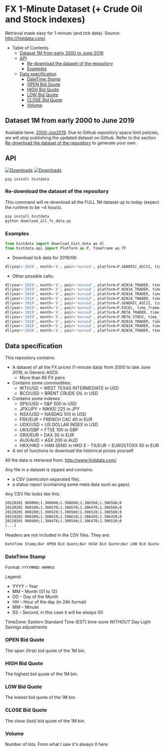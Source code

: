 # FX 1-Minute Dataset (+ Crude Oil and Stock indexes) 

Retrieval made easy for 1-minute (and tick data). Source: http://histdata.com/.


   * Table of Contents
      * [Dataset 1M from early 2000 to June 2019](#data-files-provided-from-early-2000-to-june-2019)
      * [API](#api)
         * [Re-download the dataset of the repository](#re-download-the-dataset-of-the-repository)
         * [Examples](#examples)
      * [Data specification](#data-specification)
         * [DateTime Stamp](#datetime-stamp)
         * [OPEN Bid Quote](#open-bid-quote)
         * [HIGH Bid Quote](#high-bid-quote)
         * [LOW Bid Quote](#low-bid-quote)
         * [CLOSE Bid Quote](#close-bid-quote)
         * [Volume](#volume)



## Dataset 1M from early 2000 to June 2019

Available here: [2000-Jun2019](2000-Jun2019). Due to Github repository space limit policies, we will stop publishing the updated dataset on Github. Refer to the section [Re-download the dataset of the repository](#re-download-the-dataset-of-the-repository) to generate your own.


## API

[![Downloads](https://pepy.tech/badge/histdata)](https://pepy.tech/project/histdata)
[![Downloads](https://pepy.tech/badge/histdata/month)](https://pepy.tech/project/histdata/month)

```
pip install histdata
```

### Re-download the dataset of the repository

This command will re-download all the FULL 1M dataset up to today (expect the runtime to be ~4 hours).

```bash
pip install histdata
python download_all_fx_data.py
```

### Examples

```python
from histdata import download_hist_data as dl
from histdata.api import Platform as P, TimeFrame as TF
```

- Download tick data for 2019/06:

```python
dl(year='2019', month='6', pair='eurusd', platform=P.GENERIC_ASCII, time_frame=TF.TICK_DATA)
```

- Other possible calls:

```python
dl(year='2019', month='6', pair='eurusd', platform=P.NINJA_TRADER, time_frame=TF.TICK_DATA_LAST)
dl(year='2019', month='6', pair='eurusd', platform=P.NINJA_TRADER, time_frame=TF.TICK_DATA_ASK)
dl(year='2019', month='6', pair='eurusd', platform=P.NINJA_TRADER, time_frame=TF.TICK_DATA_BID)
dl(year='2019', month='6', pair='eurusd', platform=P.NINJA_TRADER, time_frame=TF.ONE_MINUTE)
dl(year='2019', month='6', pair='eurusd', platform=P.GENERIC_ASCII, time_frame=TF.TICK_DATA)
dl(year='2019', month='6', pair='eurusd', platform=P.EXCEL, time_frame=TF.ONE_MINUTE)
dl(year='2019', month='6', pair='eurusd', platform=P.META_TRADER, time_frame=TF.ONE_MINUTE)
dl(year='2019', month='6', pair='eurusd', platform=P.META_STOCK, time_frame=TF.ONE_MINUTE)
dl(year='2018', month='6', pair='eurusd', platform=P.NINJA_TRADER, time_frame=TF.TICK_DATA_LAST)
dl(year='2018', month='6', pair='eurusd', platform=P.NINJA_TRADER, time_frame=TF.TICK_DATA_ASK)
dl(year='2018', month='6', pair='eurusd', platform=P.NINJA_TRADER, time_frame=TF.TICK_DATA_BID)
```

## Data specification

This repository contains:
- A dataset of all the FX prices (1-minute data) from 2000 to late June 2019, in Generic ASCII.
   - More than 66 FX pairs
- Contains some commodities:
   - WTI/USD = WEST TEXAS INTERMEDIATE in USD
   - BCO/USD = BRENT CRUDE OIL in USD
- Contains some indexes:
   - SPX/USD = S&P 500 in USD
   - JPX/JPY = NIKKEI 225 in JPY
   - NSX/USD = NASDAQ 100 in USD
   - FRX/EUR = FRENCH CAC 40 in EUR
   - UDX/USD = US DOLLAR INDEX in USD
   - UKX/GBP = FTSE 100 in GBP
   - GRX/EUR = DAX 30 in EUR
   - AUX/AUD = ASX 200 in AUD
   - HKX/HKD = HAN SENG in HKD
E   - TX/EUR = EUROSTOXX 50 in EUR
- A set of functions to download the historical prices yourself.

All the data is retrieved from: http://www.histdata.com/

Any file in a dataset is zipped and contains: 
- a CSV (semicolon separated file).
- a status report (containing some meta data such as gaps).

Any CSV file looks like this:

```bash
20120201 000000;1.306600;1.306600;1.306560;1.306560;0
20120201 000100;1.306570;1.306570;1.306470;1.306560;0
20120201 000200;1.306520;1.306560;1.306520;1.306560;0
20120201 000300;1.306610;1.306610;1.306450;1.306450;0
20120201 000400;1.306470;1.306540;1.306470;1.306520;0
[...]
```

Headers are not included in the CSV files. They are:

```bash
DateTime Stamp;Bar OPEN Bid Quote;Bar HIGH Bid Quote;Bar LOW Bid Quote;Bar CLOSE Bid Quote;Volume
```

### DateTime Stamp

Format:
`YYYYMMDD HHMMSS`

Legend:
- YYYY – Year
- MM – Month (01 to 12)
- DD – Day of the Month
- HH – Hour of the day (in 24h format)
- MM – Minute
- SS – Second, in this case it will be always 00

TimeZone: Eastern Standard Time (EST) time-zone *WITHOUT* Day Light Savings adjustments

### OPEN Bid Quote

The open (first) bid quote of the 1M bin.

### HIGH Bid Quote

The highest bid quote of the 1M bin.


### LOW Bid Quote

The lowest bid quote of the 1M bin.

### CLOSE Bid Quote

The close (last) bid quote of the 1M bin.

### Volume

Number of lots. From what I saw it's always 0 here.



